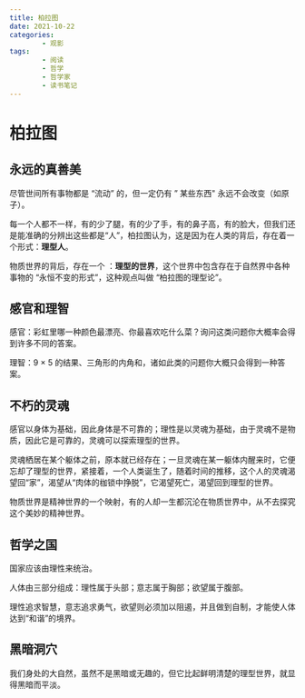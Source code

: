 ```yaml
---
title: 柏拉图
date: 2021-10-22
categories:
        - 观影
tags:
        - 阅读
        - 哲学
        - 哲学家
        - 读书笔记
---
```


# 柏拉图

## 永远的真善美

尽管世间所有事物都是 “流动” 的，但一定仍有 ” 某些东西" 永远不会改变（如原子）。

每一个人都不一样，有的少了腿，有的少了手，有的鼻子高，有的脸大，但我们还是能准确的分辨出这些都是“人”，柏拉图认为，这是因为在人类的背后，存在着一个形式：**理型人**。

物质世界的背后，存在一个 ：**理型的世界**，这个世界中包含存在于自然界中各种事物的 “永恒不变的形式”，这种观点叫做 “柏拉图的理型论”。

## 感官和理智

感官：彩虹里哪一种颜色最漂亮、你最喜欢吃什么菜？询问这类问题你大概率会得到许多不同的答案。

理智：9 × 5 的结果、三角形的内角和，诸如此类的问题你大概只会得到一种答案。

## 不朽的灵魂

感官以身体为基础，因此身体是不可靠的；理性是以灵魂为基础，由于灵魂不是物质，因此它是可靠的，灵魂可以探索理型的世界。

灵魂栖居在某个躯体之前，原本就已经存在；一旦灵魂在某一躯体内醒来时，它便忘却了理型的世界，紧接着，一个人类诞生了，随着时间的推移，这个人的灵魂渴望回“家”，渴望从“肉体的枷锁中挣脱”，它渴望死亡，渴望回到理型的世界。

物质世界是精神世界的一个映射，有的人却一生都沉沦在物质世界中，从不去探究这个美妙的精神世界。

## 哲学之国

国家应该由理性来统治。

人体由三部分组成：理性属于头部；意志属于胸部；欲望属于腹部。

理性追求智慧，意志追求勇气，欲望则必须加以阻遏，并且做到自制，才能使人体达到“和谐”的境界。

## 黑暗洞穴

我们身处的大自然，虽然不是黑暗或无趣的，但它比起鲜明清楚的理型世界，就显得黑暗而平淡。
